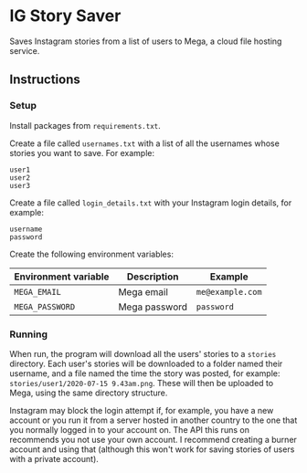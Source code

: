 # IG Story Saver
Saves Instagram stories from a list of users to Mega, a cloud file hosting service.

## Instructions

### Setup

Install packages from `requirements.txt`.

Create a file called `usernames.txt` with a list of all the usernames whose stories you want to save. For example:

```csv
user1
user2
user3
```

Create a file called `login_details.txt` with your Instagram login details, for example:

```csv
username
password
```

Create the following environment variables:

| Environment variable | Description        | Example    |
|----------------------|--------------------|------------|
| `MEGA_EMAIL`         | Mega email         | `me@example.com` |
| `MEGA_PASSWORD`      | Mega password      | `password` |.

### Running

When run, the program will download all the users' stories to a `stories` directory. Each user's stories will be downloaded to a folder named their username, and a file named the time the story was posted, for example: `stories/user1/2020-07-15 9.43am.png`. These will then be uploaded to Mega, using the same directory structure.

Instagram may block the login attempt if, for example, you have a new account or you run it from a server hosted in another country to the one that you normally logged in to your account on. The API this runs on recommends you not use your own account. I recommend creating a burner account and using that (although this won't work for saving stories of users with a private account).